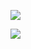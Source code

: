 ![](https://github-readme-stats.vercel.app/api?username=Futrime&count_private=true&show_icons=true&theme=transparent)

![](https://github-readme-stats.vercel.app/api/top-langs/?username=Futrime&layout=compact&theme=transparent)
